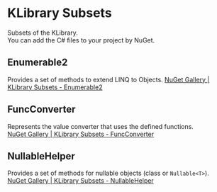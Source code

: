 # KLibrary Subsets
Subsets of the KLibrary.  
You can add the C# files to your project by NuGet.

## Enumerable2
Provides a set of methods to extend LINQ to Objects.
[NuGet Gallery | KLibrary Subsets - Enumerable2](https://www.nuget.org/packages/KLibrary.Subsets.Enumerable2/)

## FuncConverter
Represents the value converter that uses the defined functions.  
[NuGet Gallery | KLibrary Subsets - FuncConverter](https://www.nuget.org/packages/KLibrary.Subsets.FuncConverter/)

## NullableHelper
Provides a set of methods for nullable objects (class or `Nullable<T>`).  
[NuGet Gallery | KLibrary Subsets - NullableHelper](https://www.nuget.org/packages/KLibrary.Subsets.NullableHelper/)
